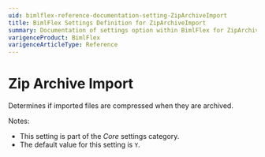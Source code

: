 ```yaml
---
uid: bimlflex-reference-documentation-setting-ZipArchiveImport
title: BimlFlex Settings Definition for ZipArchiveImport
summary: Documentation of settings option within BimlFlex for ZipArchiveImport
varigenceProduct: BimlFlex
varigenceArticleType: Reference
---
```


# Zip Archive Import

Determines if imported files are compressed when they are archived.

Notes:

* This setting is part of the *Core* settings category.
* The default value for this setting is `Y`.